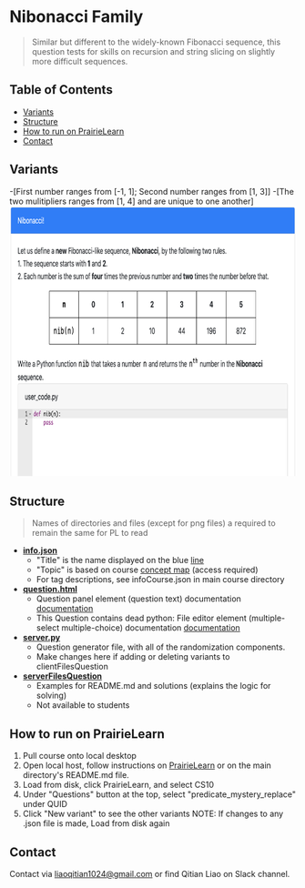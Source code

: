 # Nibonacci Family
> Similar but different to the widely-known Fibonacci sequence, this question tests for skills on recursion and string slicing on slightly more difficult sequences. 
## Table of Contents
- [Variants](#variants)
- [Structure](#structure)
- [How to run on PrairieLearn](#how-to-run-on-prairielearn)
- [Contact](#Contact)
​

## Variants
-[First number ranges from [-1, 1]; Second number ranges from [1, 3]]
-[The two mulitipliers ranges from [1, 4] and are unique to one another]
​
​<img src="serverFilesQuestion/nibonacci.png"
width="800" height="475"/>

## Structure
> Names of directories and files (except for png files) a required to remain the same for PL to read
​
- [**info.json**](info.json)
  - "Title" is the name displayed on the blue [line](#part-1)
  - "Topic" is based on course [concept map](https://docs.google.com/document/d/1B4QBVE2CvoQNXok986j8sVsMYb9662Nd8bFI9nIIj4g/edit) (access required)
  - For tag descriptions, see infoCourse.json in main course directory
​
- [**question.html**](question.html)
  - Question panel element (question text) documentation [documentation](https://prairielearn.readthedocs.io/en/latest/elements/#pl-question-panel-element)
  - This Question contains dead python: File editor element (multiple-select multiple-choice) documentation [documentation](https://prairielearn.readthedocs.io/en/latest/elements/#pl-file-editor-element)
​
- [**server.py**](server.py)
  - Question generator file, with all of the randomization components.
  - Make changes here if adding or deleting variants to clientFilesQuestion
​
- [**serverFilesQuestion**](serverFilesQuestion)
  - Examples for README.md and solutions (explains the logic for solving)
  - Not available to students

## How to run on PrairieLearn
1. Pull course onto local desktop
2. Open local host, follow instructions on [PrairieLearn](https://prairielearn.readthedocs.io/en/latest/installing/) or on the main directory's README.md file.
3. Load from disk, click PrairieLearn, and select CS10
4. Under "Questions" button at the top, select "predicate_mystery_replace" under QUID
5. Click "New variant" to see the other variants 
NOTE: If changes to any .json file is made, Load from disk again
​

## Contact

Contact via liaoqitian1024@gmail.com or find Qitian Liao on Slack channel. 

